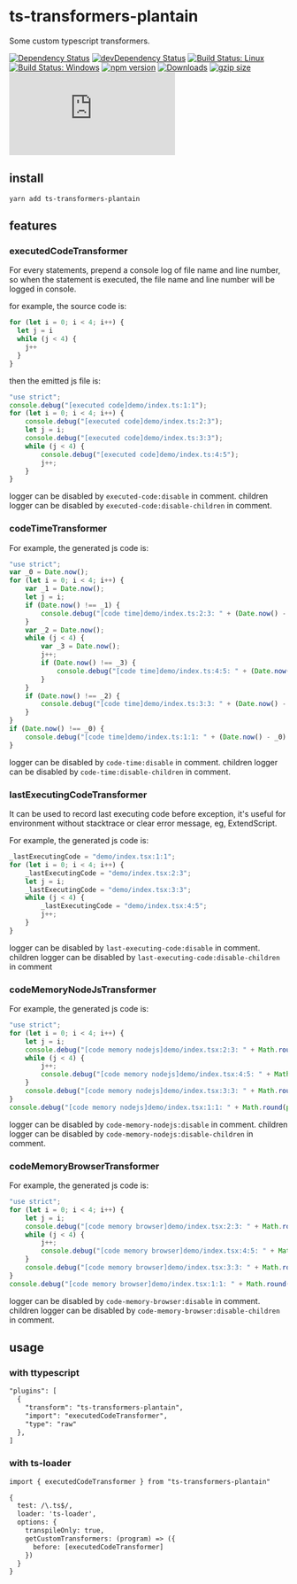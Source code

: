 # ts-transformers-plantain

Some custom typescript transformers.

[![Dependency Status](https://david-dm.org/plantain-00/ts-transformers-plantain.svg)](https://david-dm.org/plantain-00/ts-transformers-plantain)
[![devDependency Status](https://david-dm.org/plantain-00/ts-transformers-plantain/dev-status.svg)](https://david-dm.org/plantain-00/ts-transformers-plantain#info=devDependencies)
[![Build Status: Linux](https://travis-ci.org/plantain-00/ts-transformers-plantain.svg?branch=master)](https://travis-ci.org/plantain-00/ts-transformers-plantain)
[![Build Status: Windows](https://ci.appveyor.com/api/projects/status/github/plantain-00/ts-transformers-plantain?branch=master&svg=true)](https://ci.appveyor.com/project/plantain-00/ts-transformers-plantain/branch/master)
[![npm version](https://badge.fury.io/js/ts-transformers-plantain.svg)](https://badge.fury.io/js/ts-transformers-plantain)
[![Downloads](https://img.shields.io/npm/dm/ts-transformers-plantain.svg)](https://www.npmjs.com/package/ts-transformers-plantain)
[![gzip size](https://img.badgesize.io/https://unpkg.com/ts-transformers-plantain?compression=gzip)](https://unpkg.com/ts-transformers-plantain)
[![type-coverage](https://img.shields.io/badge/dynamic/json.svg?label=type-coverage&prefix=%E2%89%A5&suffix=%&query=$.typeCoverage.atLeast&uri=https%3A%2F%2Fraw.githubusercontent.com%2Fplantain-00%2Fts-transformers-plantain%2Fmaster%2Fpackage.json)](https://github.com/plantain-00/ts-transformers-plantain)

## install

`yarn add ts-transformers-plantain`

## features

### executedCodeTransformer

For every statements, prepend a console log of file name and line number, so when the statement is executed, the file name and line number will be logged in console.

for example, the source code is:

```ts
for (let i = 0; i < 4; i++) {
  let j = i
  while (j < 4) {
    j++
  }
}
```

then the emitted js file is:

```js
"use strict";
console.debug("[executed code]demo/index.ts:1:1");
for (let i = 0; i < 4; i++) {
    console.debug("[executed code]demo/index.ts:2:3");
    let j = i;
    console.debug("[executed code]demo/index.ts:3:3");
    while (j < 4) {
        console.debug("[executed code]demo/index.ts:4:5");
        j++;
    }
}
```

logger can be disabled by `executed-code:disable` in comment.
children logger can be disabled by `executed-code:disable-children` in comment.

### codeTimeTransformer

For example, the generated js code is:

```js
"use strict";
var _0 = Date.now();
for (let i = 0; i < 4; i++) {
    var _1 = Date.now();
    let j = i;
    if (Date.now() !== _1) {
        console.debug("[code time]demo/index.ts:2:3: " + (Date.now() - _1) + "ms");
    }
    var _2 = Date.now();
    while (j < 4) {
        var _3 = Date.now();
        j++;
        if (Date.now() !== _3) {
            console.debug("[code time]demo/index.ts:4:5: " + (Date.now() - _3) + "ms");
        }
    }
    if (Date.now() !== _2) {
        console.debug("[code time]demo/index.ts:3:3: " + (Date.now() - _2) + "ms");
    }
}
if (Date.now() !== _0) {
    console.debug("[code time]demo/index.ts:1:1: " + (Date.now() - _0) + "ms");
}
```

logger can be disabled by `code-time:disable` in comment.
children logger can be disabled by `code-time:disable-children` in comment.

### lastExecutingCodeTransformer

It can be used to record last executing code before exception, it's useful for environment without stacktrace or clear error message, eg, ExtendScript.

For example, the generated js code is:

```js
_lastExecutingCode = "demo/index.tsx:1:1";
for (let i = 0; i < 4; i++) {
    _lastExecutingCode = "demo/index.tsx:2:3";
    let j = i;
    _lastExecutingCode = "demo/index.tsx:3:3";
    while (j < 4) {
        _lastExecutingCode = "demo/index.tsx:4:5";
        j++;
    }
}
```

logger can be disabled by `last-executing-code:disable` in comment.
children logger can be disabled by `last-executing-code:disable-children` in comment

### codeMemoryNodeJsTransformer

For example, the generated js code is:

```js
"use strict";
for (let i = 0; i < 4; i++) {
    let j = i;
    console.debug("[code memory nodejs]demo/index.tsx:2:3: " + Math.round(process.memoryUsage().heapUsed / 10485.76) / 100 + "MB");
    while (j < 4) {
        j++;
        console.debug("[code memory nodejs]demo/index.tsx:4:5: " + Math.round(process.memoryUsage().heapUsed / 10485.76) / 100 + "MB");
    }
    console.debug("[code memory nodejs]demo/index.tsx:3:3: " + Math.round(process.memoryUsage().heapUsed / 10485.76) / 100 + "MB");
}
console.debug("[code memory nodejs]demo/index.tsx:1:1: " + Math.round(process.memoryUsage().heapUsed / 10485.76) / 100 + "MB");
```

logger can be disabled by `code-memory-nodejs:disable` in comment.
children logger can be disabled by `code-memory-nodejs:disable-children` in comment.

### codeMemoryBrowserTransformer

For example, the generated js code is:

```js
"use strict";
for (let i = 0; i < 4; i++) {
    let j = i;
    console.debug("[code memory browser]demo/index.tsx:2:3: " + Math.round(performance.memory.usedJSHeapSize / 10485.76) / 100 + "MB");
    while (j < 4) {
        j++;
        console.debug("[code memory browser]demo/index.tsx:4:5: " + Math.round(performance.memory.usedJSHeapSize / 10485.76) / 100 + "MB");
    }
    console.debug("[code memory browser]demo/index.tsx:3:3: " + Math.round(performance.memory.usedJSHeapSize / 10485.76) / 100 + "MB");
}
console.debug("[code memory browser]demo/index.tsx:1:1: " + Math.round(performance.memory.usedJSHeapSize / 10485.76) / 100 + "MB");
```

logger can be disabled by `code-memory-browser:disable` in comment.
children logger can be disabled by `code-memory-browser:disable-children` in comment.

## usage

### with ttypescript

```txt
"plugins": [
  {
    "transform": "ts-transformers-plantain",
    "import": "executedCodeTransformer",
    "type": "raw"
  },
]
```

### with ts-loader

```txt
import { executedCodeTransformer } from "ts-transformers-plantain"

{
  test: /\.ts$/,
  loader: 'ts-loader',
  options: {
    transpileOnly: true,
    getCustomTransformers: (program) => ({
      before: [executedCodeTransformer]
    })
  }
}
```
